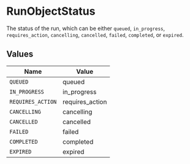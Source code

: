 # RunObjectStatus

The status of the run, which can be either `queued`, `in_progress`, `requires_action`, `cancelling`, `cancelled`, `failed`, `completed`, or `expired`.


## Values

| Name              | Value             |
| ----------------- | ----------------- |
| `QUEUED`          | queued            |
| `IN_PROGRESS`     | in_progress       |
| `REQUIRES_ACTION` | requires_action   |
| `CANCELLING`      | cancelling        |
| `CANCELLED`       | cancelled         |
| `FAILED`          | failed            |
| `COMPLETED`       | completed         |
| `EXPIRED`         | expired           |
